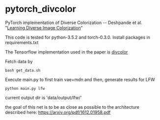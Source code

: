 # pytorch_divcolor

PyTorch implementation of Diverse Colorization -- Deshpande et al. "[Learning Diverse Image Colorization](https://arxiv.org/abs/1612.01958)"                 

This code is tested for python-3.5.2 and torch-0.3.0. Install packages in requirements.txt

The Tensorflow implementation used in the paper is [divcolor](https://github.com/aditya12agd5/divcolor)


Fetch data by

```
bash get_data.sh
```

Execute main.py to first train vae+mdn and then, generate results for LFW

```
python main.py lfw
```


current output dir is 'data/output/lfw/'

the goal of this net is to be as close as possible to the
architecture described here: https://arxiv.org/pdf/1612.01958.pdf

